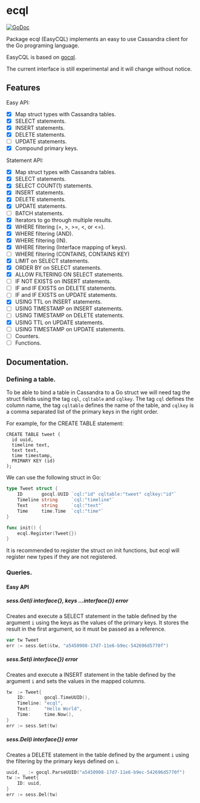 # ecql

[![GoDoc](http://godoc.org/github.com/maraino/ecql?status.png)](http://godoc.org/github.com/maraino/ecql)

Package ecql (EasyCQL) implements an easy to use Cassandra client for the Go programing language.

EasyCQL is based on [gocql](https://github.com/gocql/gocql).

The current interface is still experimental and it will change without notice.

## Features
Easy API:
 - [x] Map struct types with Cassandra tables.
 - [x] SELECT statements.
 - [x] INSERT statements.
 - [x] DELETE statements.
 - [ ] UPDATE statements.
 - [x] Compound primary keys.

Statement API:
 - [x] Map struct types with Cassandra tables.
 - [x] SELECT statements.
 - [x] SELECT COUNT(1) statements.
 - [x] INSERT statements.
 - [x] DELETE statements.
 - [x] UPDATE statements.
 - [ ] BATCH statements.
 - [x] Iterators to go through multiple results.
 - [x] WHERE filtering (=, >, >=, <, or <=).
 - [x] WHERE filtering (AND).
 - [x] WHERE filtering (IN).
 - [x] WHERE filtering (Interface mapping of keys).
 - [ ] WHERE filtering (CONTAINS, CONTAINS KEY)
 - [x] LIMIT on SELECT statements.
 - [x] ORDER BY on SELECT statements.
 - [x] ALLOW FILTERING ON SELECT statements.
 - [ ] IF NOT EXISTS on INSERT statements.
 - [ ] IF and IF EXISTS on DELETE statements.
 - [ ] IF and IF EXISTS on UPDATE statements.
 - [x] USING TTL on INSERT statements.
 - [ ] USING TIMESTAMP on INSERT statements.
 - [ ] USING TIMESTAMP on DELETE statements.
 - [x] USING TTL on UPDATE statements.
 - [ ] USING TIMESTAMP on UPDATE statements.
 - [ ] Counters.
 - [ ] Functions.

## Documentation.

### Defining a table.

To be able to bind a table in Cassandra to a Go struct we will need tag the struct fields using the tag `cql`, `cqltable` and `cqlkey`.
The tag `cql` defines the column name, the tag `cqltable` defines the name of the table, and `cqlkey` is a comma separated list of the
primary keys in the right order.

For example, for the CREATE TABLE statement:
```cql
CREATE TABLE tweet (
  id uuid,
  timeline text,
  text text,
  time timestamp,
  PRIMARY KEY (id)
);
```

We can use the following struct in Go:
```go
type Tweet struct {
	ID       gocql.UUID `cql:"id" cqltable:"tweet" cqlkey:"id"`
	Timeline string     `cql:"timeline"`
	Text     string     `cql:"text"`
	Time     time.Time  `cql:"time"`
}

func init() {
	ecql.Register(Tweet{})
}
```

It is recommended to register the struct on init functions, but ecql will register new types if they are not registered.

### Queries.

#### Easy API

##### sess.Get(i interface{}, keys ...interface{}) error

Creates and execute a SELECT statement in the table defined by the argument `i` using the keys as the values of the primary keys.
It stores the result in the first argument, so it must be passed as a reference.

```go
var tw Tweet
err := sess.Get(&tw, "a5450908-17d7-11e6-b9ec-542696d5770f")
```

##### sess.Set(i interface{}) error

Creates and execute a INSERT statement in the table defined by the argument `i` and sets the values in the mapped columns.

```go
tw  := Tweet{
	ID:       gocql.TimeUUID(),
	Timeline: "ecql",
	Text:     "Hello World",
	Time:     time.Now(),
}
err := sess.Set(tw)
```

##### sess.Del(i interface{}) error

Creates a DELETE statement in the table defined by the argument `i` using the filtering by the primary keys defined on `i`.

```go
uuid, _ := gocql.ParseUUID("a5450908-17d7-11e6-b9ec-542696d5770f")
tw := Tweet{
	ID: uuid,
}
err := sess.Del(tw)
```
